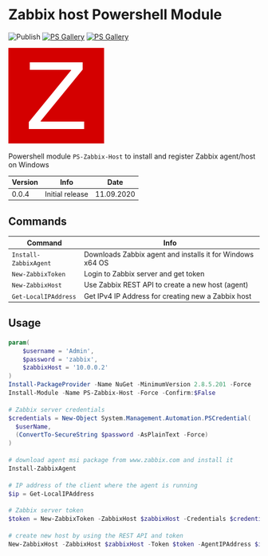 # Zabbix host Powershell Module

![Publish](https://github.com/Satak/ps-zabbix-host/workflows/Publish/badge.svg)
[![PS Gallery][psgallery-badge-dt]][powershell-gallery]
[![PS Gallery][psgallery-badge-v]][powershell-gallery]

![alt text](https://raw.githubusercontent.com/Satak/ps-zabbix-host/master/icon/zabbix-icon-192x192.png 'Zabbix logo')

Powershell module `PS-Zabbix-Host` to install and register Zabbix agent/host on Windows

| Version | Info            | Date       |
| ------- | --------------- | ---------- |
| 0.0.4   | Initial release | 11.09.2020 |

## Commands

| Command               | Info                                                      |
| --------------------- | --------------------------------------------------------- |
| `Install-ZabbixAgent` | Downloads Zabbix agent and installs it for Windows x64 OS |
| `New-ZabbixToken`     | Login to Zabbix server and get token                      |
| `New-ZabbixHost`      | Use Zabbix REST API to create a new host (agent)          |
| `Get-LocalIPAddress`  | Get IPv4 IP Address for creating new a Zabbix host        |

## Usage

```powershell
param(
    $username = 'Admin',
    $password = 'zabbix',
    $zabbixHost = '10.0.0.2'
)
Install-PackageProvider -Name NuGet -MinimumVersion 2.8.5.201 -Force
Install-Module -Name PS-Zabbix-Host -Force -Confirm:$False

# Zabbix server credentials
$credentials = New-Object System.Management.Automation.PSCredential(
  $userName,
  (ConvertTo-SecureString $password -AsPlainText -Force)
)

# download agent msi package from www.zabbix.com and install it
Install-ZabbixAgent

# IP address of the client where the agent is running
$ip = Get-LocalIPAddress

# Zabbix server token
$token = New-ZabbixToken -ZabbixHost $zabbixHost -Credentials $credentials

# create new host by using the REST API and token
New-ZabbixHost -ZabbixHost $zabbixHost -Token $token -AgentIPAddress $ip
```

[powershell-gallery]: https://www.powershellgallery.com/packages/PS-Zabbix-Host/
[psgallery-badge-dt]: https://img.shields.io/powershellgallery/dt/PS-Zabbix-Host.svg
[psgallery-badge-v]: https://img.shields.io/powershellgallery/v/PS-Zabbix-Host.svg

